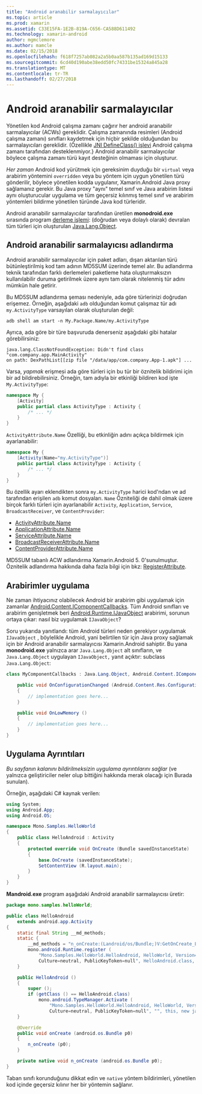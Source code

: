 ```yaml
---
title: "Android aranabilir sarmalayıcılar"
ms.topic: article
ms.prod: xamarin
ms.assetid: C33E15FA-1E2B-819A-C656-CA588D611492
ms.technology: xamarin-android
author: mgmclemore
ms.author: mamcle
ms.date: 02/15/2018
ms.openlocfilehash: f618f7257ab082a2a5b0aa587b135ad169d15133
ms.sourcegitcommit: 6cd40d190abe38edd50fc74331be15324a845a28
ms.translationtype: MT
ms.contentlocale: tr-TR
ms.lasthandoff: 02/27/2018
---
```

# <a name="android-callable-wrappers"></a>Android aranabilir sarmalayıcılar

Yönetilen kod Android çalışma zamanı çağırır her android aranabilir sarmalayıcılar (ACWs) gereklidir. Çalışma zamanında resimleri (Android çalışma zamanı) sınıfları kaydetmek için hiçbir şekilde olduğundan bu sarmalayıcıları gereklidir. (Özellikle [JNI DefineClass() işlevi](http://docs.oracle.com/javase/1.5.0/docs/guide/jni/spec/functions.html#wp15986) Android çalışma zamanı tarafından desteklenmiyor.} Android aranabilir sarmalayıcılar böylece çalışma zamanı türü kayıt desteğinin olmaması için oluşturur. 

*Her zaman* Android kod yürütmek için gereksinim duyduğu bir `virtual` veya arabirim yöntemini `overridden` veya bu yöntem için uygun yönetilen türü gönderilir, böylece yönetilen kodda uygulanır, Xamarin.Android Java proxy sağlamanız gerekir. Bu Java proxy "aynı" temel sınıf ve Java arabirim listesi aynı oluşturucular uygulama ve tüm geçersiz kılınmış temel sınıf ve arabirim yöntemleri bildirme yönetilen türünde Java kod türleridir. 

Android aranabilir sarmalayıcılar tarafından üretilen **monodroid.exe** sırasında program [derleme işlemi](~/android/deploy-test/building-apps/build-process.md): (doğrudan veya dolaylı olarak) devralan tüm türleri için oluşturulan [ Java.Lang.Object](https://developer.xamarin.com/api/type/Java.Lang.Object/). 


<a name="ACW_Naming" />

## <a name="android-callable-wrapper-naming"></a>Android aranabilir sarmalayıcısı adlandırma

Android aranabilir sarmalayıcılar için paket adları, dışarı aktarılan türü bütünleştirilmiş kod tam adının MD5SUM üzerinde temel alır. Bu adlandırma teknik tarafından farklı derlemeleri paketleme hata oluşturmaksızın kullanılabilir duruma getirilmek üzere aynı tam olarak nitelenmiş tür adını mümkün hale getirir. 

Bu MD5SUM adlandırma şeması nedeniyle, ada göre türlerinizi doğrudan erişemez. Örneğin, aşağıdaki `adb` olduğundan komut çalışmaz tür adı `my.ActivityType` varsayılan olarak oluşturulan değil: 

```shell
adb shell am start -n My.Package.Name/my.ActivityType
```

Ayrıca, ada göre bir türe başvuruda denerseniz aşağıdaki gibi hatalar görebilirsiniz:

```shell
java.lang.ClassNotFoundException: Didn't find class "com.company.app.MainActivity"
on path: DexPathList[[zip file "/data/app/com.company.App-1.apk"] ...
```

Varsa, *yapmak* erişmesi ada göre türleri için bu tür bir öznitelik bildirimi için bir ad bildirebilirsiniz. Örneğin, tam adıyla bir etkinliği bildiren kod işte `My.ActivityType`:

```csharp
namespace My {
    [Activity]
    public partial class ActivityType : Activity {
        /* ... */
    }
}
```

`ActivityAttribute.Name` Özelliği, bu etkinliğin adını açıkça bildirmek için ayarlanabilir: 

```csharp
namespace My {
    [Activity(Name="my.ActivityType")]
    public partial class ActivityType : Activity {
        /* ... */
    }
}
```

Bu özellik ayarı eklendikten sonra `my.ActivityType` harici kod'ndan ve ad tarafından erişilen `adb` komut dosyaları. `Name` Özniteliği de dahil olmak üzere birçok farklı türleri için ayarlanabilir `Activity`, `Application`, `Service`, `BroadcastReceiver`, ve `ContentProvider`: 

-   [ActivityAttribute.Name](https://developer.xamarin.com/api/property/Android.App.ActivityAttribute.Name/)
-   [ApplicationAttribute.Name](https://developer.xamarin.com/api/property/Android.App.ApplicationAttribute.Name/)
-   [ServiceAttribute.Name](https://developer.xamarin.com/api/property/Android.App.ServiceAttribute.Name/)
-   [BroadcastReceiverAttribute.Name](https://developer.xamarin.com/api/property/Android.Content.BroadcastReceiverAttribute.Name/)
-   [ContentProviderAttribute.Name](https://developer.xamarin.com/api/property/Android.Content.ContentProviderAttribute.Name/)

MD5SUM tabanlı ACW adlandırma Xamarin.Android 5. 0'sunulmuştur. Öznitelik adlandırma hakkında daha fazla bilgi için bkz: [RegisterAttribute](https://developer.xamarin.com/api/type/Android.Runtime.RegisterAttribute/). 


<a name="Implementing_Interfaces" />

## <a name="implementing-interfaces"></a>Arabirimler uygulama

Ne zaman ihtiyacınız olabilecek Android bir arabirim gibi uygulamak için zamanlar [Android.Content.IComponentCallbacks](https://developer.xamarin.com/api/type/Android.Content.IComponentCallbacks/). Tüm Android sınıfları ve arabirim genişletmek beri [Android.Runtime.IJavaObject](https://developer.xamarin.com/api/type/Android.Runtime.IJavaObject/) arabirimi, sorunun ortaya çıkar: nasıl biz uygulamak `IJavaObject`? 

Soru yukarıda yanıtlandı: tüm Android türleri neden gerekiyor uygulamak `IJavaObject` , böylelikle Android, yani belirtilen tür için Java proxy sağlamak için bir Android aranabilir sarmalayıcısı Xamarin.Android sahiptir. Bu yana **monodroid.exe** yalnızca arar `Java.Lang.Object` alt sınıfların, ve `Java.Lang.Object` uygulayan `IJavaObject,` yanıt açıktır: subclass `Java.Lang.Object`: 

```csharp
class MyComponentCallbacks : Java.Lang.Object, Android.Content.IComponentCallbacks {

    public void OnConfigurationChanged (Android.Content.Res.Configuration newConfig)
    {
        // implementation goes here...
    } 

    public void OnLowMemory ()
    {
        // implementation goes here...
    }
}
```

<a name="Implementation_Details" />

## <a name="implementation-details"></a>Uygulama Ayrıntıları

*Bu sayfanın kalanını bildirilmeksizin uygulama ayrıntılarını sağlar* (ve yalnızca geliştiriciler neler olup bittiğini hakkında merak olacağı için Burada sunulan). 

Örneğin, aşağıdaki C# kaynak verilen:

```csharp
using System;
using Android.App;
using Android.OS;

namespace Mono.Samples.HelloWorld
{
    public class HelloAndroid : Activity
    {
        protected override void OnCreate (Bundle savedInstanceState)
        {
            base.OnCreate (savedInstanceState);
            SetContentView (R.layout.main);
        }
    }
}
```

**Mandroid.exe** program aşağıdaki Android aranabilir sarmalayıcısı üretir: 

```java
package mono.samples.helloWorld;

public class HelloAndroid
    extends android.app.Activity
{
    static final String __md_methods;
    static {
        __md_methods = "n_onCreate:(Landroid/os/Bundle;)V:GetOnCreate_Landroid_os_Bundle_Handler\n" + "";
        mono.android.Runtime.register (
            "Mono.Samples.HelloWorld.HelloAndroid, HelloWorld, Version=1.0.0.0, 
            Culture=neutral, PublicKeyToken=null", HelloAndroid.class, __md_methods);
    }

    public HelloAndroid ()
    {
        super ();
        if (getClass () == HelloAndroid.class)
            mono.android.TypeManager.Activate (
                "Mono.Samples.HelloWorld.HelloAndroid, HelloWorld, Version=1.0.0.0, 
                Culture=neutral, PublicKeyToken=null", "", this, new java.lang.Object[] {  });
    }

    @Override
    public void onCreate (android.os.Bundle p0)
    {
        n_onCreate (p0);
    }

    private native void n_onCreate (android.os.Bundle p0);
}
```

Taban sınıfı korunduğunu dikkat edin ve `native` yöntem bildirimleri, yönetilen kod içinde geçersiz kılınır her bir yöntemin sağlanır. 
